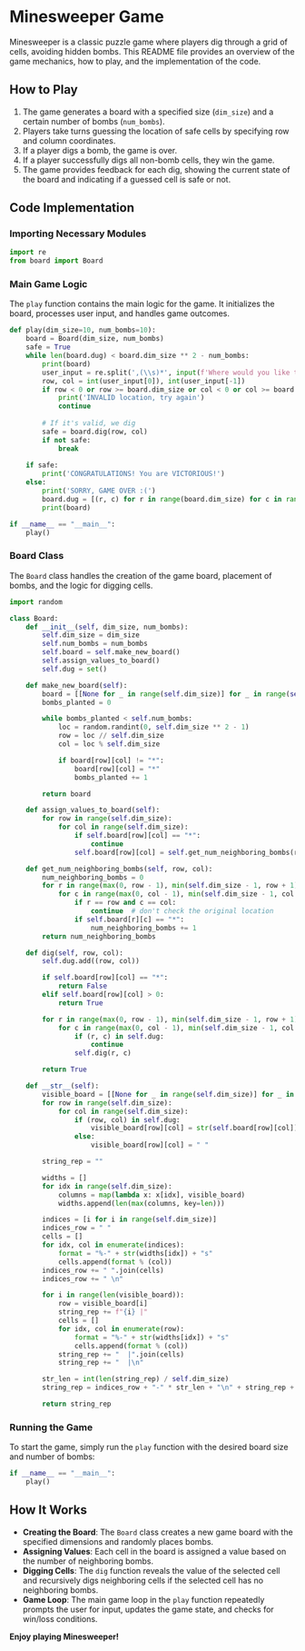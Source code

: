 # Minesweeper Game

Minesweeper is a classic puzzle game where players dig through a grid of cells, avoiding hidden bombs. This README file provides an overview of the game mechanics, how to play, and the implementation of the code.

## How to Play

1. The game generates a board with a specified size (`dim_size`) and a certain number of bombs (`num_bombs`).
2. Players take turns guessing the location of safe cells by specifying row and column coordinates.
3. If a player digs a bomb, the game is over.
4. If a player successfully digs all non-bomb cells, they win the game.
5. The game provides feedback for each dig, showing the current state of the board and indicating if a guessed cell is safe or not.

## Code Implementation

### Importing Necessary Modules

```python
import re
from board import Board
```

### Main Game Logic

The `play` function contains the main logic for the game. It initializes the board, processes user input, and handles game outcomes.

```python
def play(dim_size=10, num_bombs=10):
    board = Board(dim_size, num_bombs)
    safe = True
    while len(board.dug) < board.dim_size ** 2 - num_bombs:
        print(board)
        user_input = re.split(',(\\s)*', input(f'Where would you like to dig? Input as row, col maximum({board.dim_size-1}, {board.dim_size-1}): '))
        row, col = int(user_input[0]), int(user_input[-1])
        if row < 0 or row >= board.dim_size or col < 0 or col >= board.dim_size:
            print('INVALID location, try again')
            continue
        
        # If it's valid, we dig
        safe = board.dig(row, col)
        if not safe:
            break
    
    if safe:
        print('CONGRATULATIONS! You are VICTORIOUS!')
    else:
        print('SORRY, GAME OVER :(')
        board.dug = [(r, c) for r in range(board.dim_size) for c in range(board.dim_size)]
        print(board)

if __name__ == "__main__":
    play()
```

### Board Class

The `Board` class handles the creation of the game board, placement of bombs, and the logic for digging cells.

```python
import random

class Board:
    def __init__(self, dim_size, num_bombs):
        self.dim_size = dim_size
        self.num_bombs = num_bombs
        self.board = self.make_new_board()
        self.assign_values_to_board()
        self.dug = set()

    def make_new_board(self):
        board = [[None for _ in range(self.dim_size)] for _ in range(self.dim_size)]
        bombs_planted = 0

        while bombs_planted < self.num_bombs:
            loc = random.randint(0, self.dim_size ** 2 - 1)
            row = loc // self.dim_size
            col = loc % self.dim_size

            if board[row][col] != "*":
                board[row][col] = "*"
                bombs_planted += 1

        return board

    def assign_values_to_board(self):
        for row in range(self.dim_size):
            for col in range(self.dim_size):
                if self.board[row][col] == "*":
                    continue
                self.board[row][col] = self.get_num_neighboring_bombs(row, col)

    def get_num_neighboring_bombs(self, row, col):
        num_neighboring_bombs = 0
        for r in range(max(0, row - 1), min(self.dim_size - 1, row + 1) + 1):
            for c in range(max(0, col - 1), min(self.dim_size - 1, col + 1) + 1):
                if r == row and c == col:
                    continue  # don't check the original location
                if self.board[r][c] == "*":
                    num_neighboring_bombs += 1
        return num_neighboring_bombs

    def dig(self, row, col):
        self.dug.add((row, col))

        if self.board[row][col] == "*":
            return False
        elif self.board[row][col] > 0:
            return True

        for r in range(max(0, row - 1), min(self.dim_size - 1, row + 1) + 1):
            for c in range(max(0, col - 1), min(self.dim_size - 1, col + 1) + 1):
                if (r, c) in self.dug:
                    continue
                self.dig(r, c)

        return True

    def __str__(self):
        visible_board = [[None for _ in range(self.dim_size)] for _ in range(self.dim_size)]
        for row in range(self.dim_size):
            for col in range(self.dim_size):
                if (row, col) in self.dug:
                    visible_board[row][col] = str(self.board[row][col])
                else:
                    visible_board[row][col] = " "

        string_rep = ""

        widths = []
        for idx in range(self.dim_size):
            columns = map(lambda x: x[idx], visible_board)
            widths.append(len(max(columns, key=len)))

        indices = [i for i in range(self.dim_size)]
        indices_row = " "
        cells = []
        for idx, col in enumerate(indices):
            format = "%-" + str(widths[idx]) + "s"
            cells.append(format % (col))
        indices_row += " ".join(cells)
        indices_row += " \n"

        for i in range(len(visible_board)):
            row = visible_board[i]
            string_rep += f"{i} |"
            cells = []
            for idx, col in enumerate(row):
                format = "%-" + str(widths[idx]) + "s"
                cells.append(format % (col))
            string_rep += "  |".join(cells)
            string_rep += "  |\n"

        str_len = int(len(string_rep) / self.dim_size)
        string_rep = indices_row + "-" * str_len + "\n" + string_rep + "-" * str_len

        return string_rep
```

### Running the Game

To start the game, simply run the `play` function with the desired board size and number of bombs:

```python
if __name__ == "__main__":
    play()
```

## How It Works

- **Creating the Board**: The `Board` class creates a new game board with the specified dimensions and randomly places bombs.
- **Assigning Values**: Each cell in the board is assigned a value based on the number of neighboring bombs.
- **Digging Cells**: The `dig` function reveals the value of the selected cell and recursively digs neighboring cells if the selected cell has no neighboring bombs.
- **Game Loop**: The main game loop in the `play` function repeatedly prompts the user for input, updates the game state, and checks for win/loss conditions.

**Enjoy playing Minesweeper!**
